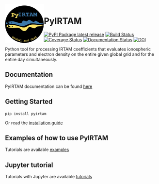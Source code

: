 <img width="128" height="128" src="https://raw.githubusercontent.com/victoriyaforsythe/PyIRTAM/main/docs/figures/PyIRTAM_logo.png" alt="Black circle with PyIRTAM logo of two snakes marking the data-influenced EIA" title="PyIRTAM Logo" style="float:left;">

# PyIRTAM

[![PyPI Package latest release](https://img.shields.io/pypi/v/PyIRTAM.svg)](https://pypi.org/project/PyIRTAM/)
[![Build Status](https://github.com/victoriyaforsythe/PyIRTAM/actions/workflows/main.yml/badge.svg)](https://github.com/victoriyaforsythe/PyIRTAM/actions/workflows/main.yml)
[![Coverage Status](https://coveralls.io/repos/github/victoriyaforsythe/PyIRTAM/badge.svg?branch=rc_v0.0.3)](https://coveralls.io/github/victoriyaforsythe/PyIRTAM?branch=rc_v0.0.3)
[![Documentation Status](https://readthedocs.org/projects/pyirtam/badge/?version=latest)](https://pyirtam.readthedocs.io/en/latest/?badge=latest)
[![DOI](https://zenodo.org/badge/DOI/10.5281/zenodo.10844522.svg)](https://doi.org/10.5281/zenodo.10844522)

Python tool for processing IRTAM coefficients that evaluates ionospheric
parameters and electron density on the entire given global grid and for the
entire day simultaneously.

## Documentation

PyIRTAM documentation can be found [here](https://pyirtam.readthedocs.io/en/main/)

## Getting Started

`pip install pyirtam`

Or read the [installation guide](https://pyirtam.readthedocs.io/en/latest/installation.html)

## Examples of how to use PyIRTAM

Tutorials are available [examples](https://pyirtam.readthedocs.io/en/latest/examples.html)

## Jupyter tutorial

Tutorials with Jupyter are available [tutorials](https://github.com/victoriyaforsythe/PyIRTAM/tree/main/docs/tutorials)

